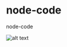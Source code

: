 # node-code
node-code

![alt text](https://github.com/tchi-sama/node-code/blob/master/public/screenshot.png?raw=true)